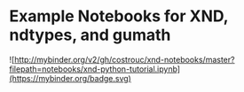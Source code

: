 # Example Notebooks for XND, ndtypes, and gumath

![http://mybinder.org/v2/gh/costrouc/xnd-notebooks/master?filepath=notebooks/xnd-python-tutorial.ipynb](https://mybinder.org/badge.svg)

